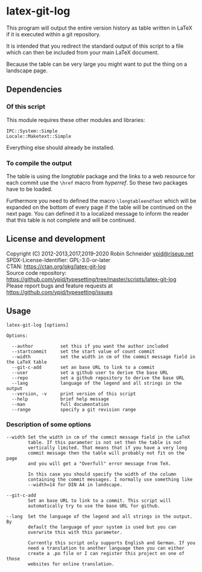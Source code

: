 # latex-git-log

This program will output the entire version history as table written in LaTeX
if it is executed within a git repository.

It is intended that you redirect the standard output of this script to a file which can then be included from your main LaTeX document.

Because the table can be very large you might want to put the thing on a
landscape page.

## Dependencies

### Of this script

This module requires these other modules and libraries:

    IPC::System::Simple
    Locale::Maketext::Simple

Everything else should already be installed.

### To compile the output

The table is using the *longtable* package and the links to a web resource for
each commit use the `\href` macro from *hyperref*. So these two packages have
to be loaded.

Furthermore you need to defined the macro `\longtableendfoot` which will be
expanded on the bottom of every page if the table will be continued on the next
page. You can defined it to a localized message to inform the reader that this
table is not complete and will be continued.

## License and development

Copyright (C) 2012-2013,2017,2019-2020 Robin Schneider <ypid@riseup.net> <br/>
SPDX-License-Identifier: GPL-3.0-or-later <br/>
CTAN: https://ctan.org/pkg/latex-git-log <br/>
Source code repository: https://github.com/ypid/typesetting/tree/master/scripts/latex-git-log <br/>
Please report bugs and feature requests at https://github.com/ypid/typesetting/issues

## Usage

    latex-git-log [options]

    Options:

      --author          set this if you want the author included
      --startcommit     set the start value of count commit
      --width           set the width in cm of the commit message field in the LaTeX table
      --git-c-add       set an base URL to link to a commit
      --user            set a github user to derive the base URL
      --repo            set a github repository to derive the base URL
      --lang            language of the legend and all strings in the output
      --version, -v     print version of this script
      --help            brief help message
      --man             full documentation
      --range           specify a git revision range

### Description of some options

    --width Set the width in cm of the commit message field in the LaTeX
            table. If this parameter is not set then the table is not
            vertically limited. That means that if you have a very long
            commit message then the table will probably not fit on the page
            and you will get a "Overfull" error message from TeX.

            In this case you should specify the width of the column
            containing the commit messages. I normally use something like
            --width=14 for DIN A4 in landscape.

    --git-c-add
            Set an base URL to link to a commit. This script will
            automatically try to use the base URL for github.

    --lang  Set the language of the legend and all strings in the output. By
            default the language of your system is used but you can
            overwrite this with this parameter.

            Currently this script only supports English and German. If you
            need a translation to another language then you can either
            create a .po file or I can register this project on one of those
            websites for online translation.
